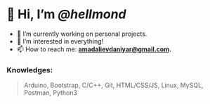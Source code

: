 # 👋 Hi, I’m _@hellmond_
- 🔭 I’m currently working on personal projects.
- 👀 I’m interested in everything!
- 📫 How to reach me: **amadalievdaniyar@gmail.com.**

### Knowledges:
> Arduino, Bootstrap, C/C++, Git, HTML/CSS/JS, Linux, MySQL, Postman, Python3

